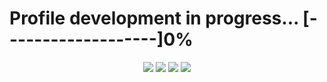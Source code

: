 <!--
### Hi there 👋
**caesarmario/caesarmario** is a ✨ _special_ ✨ repository because its `README.md` (this file) appears on your GitHub profile.
Here are some ideas to get you started: -->

# Profile development in progress... [-------------------]0%

<p align="center">
  <img src="https://road-to-kaggle-grandmaster.vercel.app/api/badges/caesarmario/competition/light" />
  <img src="https://road-to-kaggle-grandmaster.vercel.app/api/badges/caesarmario/dataset/light" />
  <img src="https://road-to-kaggle-grandmaster.vercel.app/api/badges/caesarmario/notebook/light" />
  <img src="https://road-to-kaggle-grandmaster.vercel.app/api/badges/caesarmario/discussion/light" />
</p>
